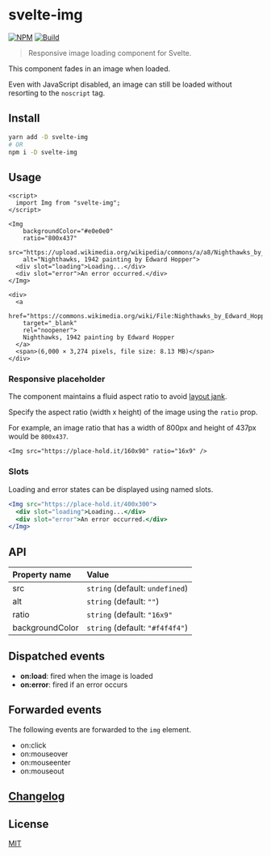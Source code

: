 # svelte-img

[![NPM][npm]][npm-url]
[![Build][build]][build-badge]

> Responsive image loading component for Svelte.

This component fades in an image when loaded.

Even with JavaScript disabled, an image can still be loaded without resorting to the `noscript` tag.

## Install

```bash
yarn add -D svelte-img
# OR
npm i -D svelte-img
```

## Usage

```svelte
<script>
  import Img from "svelte-img";
</script>

<Img
    backgroundColor="#e0e0e0"
    ratio="800x437"
    src="https://upload.wikimedia.org/wikipedia/commons/a/a8/Nighthawks_by_Edward_Hopper_1942.jpg"
    alt="Nighthawks, 1942 painting by Edward Hopper">
  <div slot="loading">Loading...</div>
  <div slot="error">An error occurred.</div>
</Img>

<div>
  <a
    href="https://commons.wikimedia.org/wiki/File:Nighthawks_by_Edward_Hopper_1942.jpg"
    target="_blank"
    rel="noopener">
    Nighthawks, 1942 painting by Edward Hopper
  </a>
  <span>(6,000 × 3,274 pixels, file size: 8.13 MB)</span>
</div>
```

### Responsive placeholder

The component maintains a fluid aspect ratio to avoid [layout jank](https://css-tricks.com/the-fight-against-layout-jank/).

Specify the aspect ratio (width x height) of the image using the `ratio` prop.

For example, an image ratio that has a width of 800px and height of 437px would be `800x437`.

```svelte
<Img src="https://place-hold.it/160x90" ratio="16x9" />
```

### Slots

Loading and error states can be displayed using named slots.

```jsx
<Img src="https://place-hold.it/400x300">
  <div slot="loading">Loading...</div>
  <div slot="error">An error occurred.</div>
</Img>
```

## API

| Property name   | Value                           |
| :-------------- | :------------------------------ |
| src             | `string` (default: `undefined`) |
| alt             | `string` (default: `""`)        |
| ratio           | `string` (default: `"16x9"`     |
| backgroundColor | `string` (default: `"#f4f4f4"`) |

## Dispatched events

- **on:load**: fired when the image is loaded
- **on:error**: fired if an error occurs

## Forwarded events

The following events are forwarded to the `img` element.

- on:click
- on:mouseover
- on:mouseenter
- on:mouseout

## [Changelog](CHANGELOG.md)

## License

[MIT](LICENSE)

[npm]: https://img.shields.io/npm/v/svelte-img.svg?color=blue
[npm-url]: https://npmjs.com/package/svelte-img
[build]: https://travis-ci.com/metonym/svelte-img.svg?branch=master
[build-badge]: https://travis-ci.com/metonym/svelte-img
